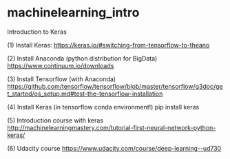# machinelearning_intro
Introduction to Keras


(1) Install Keras: 
https://keras.io/#switching-from-tensorflow-to-theano

(2) Install Anaconda (python distribution for BigData)
https://www.continuum.io/downloads

(3) Install Tensorflow (with Anaconda)
https://github.com/tensorflow/tensorflow/blob/master/tensorflow/g3doc/get_started/os_setup.md#test-the-tensorflow-installation

(4) Install Keras (in tensorflow conda environment!)
pip install keras

(5) Introduction course with keras
http://machinelearningmastery.com/tutorial-first-neural-network-python-keras/

(6) Udacity course
https://www.udacity.com/course/deep-learning--ud730 
